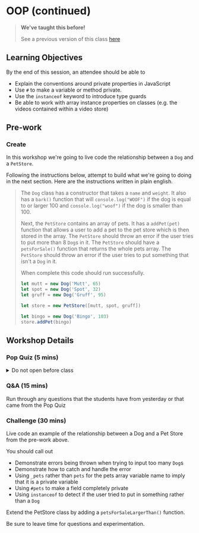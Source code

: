 # OOP (continued)

> **We've taught this before!**
>
> See a previous version of this class [here](https://sigmalabs.rewatch.com/video/7785/oop-continued-optional-coding-workshop-may-4-2021/)

## Learning Objectives

By the end of this session, an attendee should be able to

- Explain the conventions around private properties in JavaScript
- Use `#` to make a variable or method private.
- Use the `instanceof` keyword to introduce type guards
- Be able to work with array instance properties on classes (e.g. the videos contained within a video store)

## Pre-work

### Create

In this workshop we're going to live code the relationship between a `Dog` and a `PetStore`.

Following the instructions below, attempt to build what we're going to doing in the next section. Here are the instructions written in plain english.

> The `Dog` class has a constructor that takes a `name` and `weight`. It also has a `bark()` function that will `console.log("WOOF")` if the dog is equal to or larger 100 and `console.log("woof")` if the dog is smaller than 100.
>
> Next, the `PetStore` contains an array of pets. It has a `addPet(pet)` function that allows a user to add a pet to the pet store which is then stored in the array. The `PetStore` should throw an error if the user tries to put more than 8 `Dog`s in it. The `PetStore` should have a `petsForSale()` function that returns the whole pets array. The `PetStore` should throw an error if the user tries to put something that isn't a `Dog` in it.
>
> When complete this code should run successfully.
>
> ```js
> let mutt = new Dog('Mutt', 65)
> let spot = new Dog('Spot', 32)
> let gruff = new Dog('Gruff', 95)
>
> let store = new PetStore([mutt, spot, gruff])
>
> let bingo = new Dog('Bingo', 103)
> store.addPet(bingo)
> ```

## Workshop Details

### Pop Quiz (5 mins)

<details>
    <summary>Do not open before class</summary>
    
  1.  What are the four principles of OOP? (Remember, A PIE)
  2.  How do you declare a class called `Ball` in javascript?
  3.  How do you create an instance of a class called `Ball` in javascript?
  4.  When is the constructor run?
  5.  Is this code correct?

    ```
    class Ball{
        constructor(color){
            this.color = color;
        }
        function throwBall(){
            console.log("Go long!")
        }
    }
    ```

</details>

### Q&A (15 mins)

Run through any questions that the students have from yesterday or that came from the Pop Quiz

### Challenge (30 mins)

Live code an example of the relationship between a Dog and a Pet Store from the pre-work above.

You should call out

- Demonstrate errors being thrown when trying to input too many `Dog`s
- Demonstrate how to catch and handle the error
- Using `_pets` rather than `pets` for the pets array variable name to imply that it is a private variable
- Using `#pets` to make a field completely private
- Using `instanceof` to detect if the user tried to put in something rather than a `Dog`

Extend the PetStore class by adding a `petsForSaleLargerThan()` function.

Be sure to leave time for questions and experimentation.
